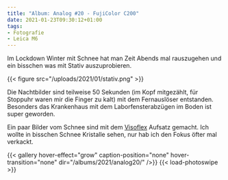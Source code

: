 ```yaml
---
title: "Album: Analog #20 - FujiColor C200"
date: 2021-01-23T09:30:12+01:00
tags:
- Fotografie
- Leica M6
---
```


Im Lockdown Winter mit Schnee hat man Zeit Abends mal rauszugehen und ein
bisschen was mit Stativ auszuprobieren.

<!--more-->

{{< figure src="/uploads/2021/01/stativ.png" >}}

Die Nachtbilder sind teilweise 50 Sekunden (im Kopf mitgezählt, für Stoppuhr waren mir die Finger
zu kalt) mit dem Fernauslöser entstanden. Besonders das Krankenhaus mit dem
Laborfensterabzügen im Boden ist super geworden.

Ein paar Bilder vom Schnee sind mit dem
[Visoflex](/photos/2020/11/09/album-analog-17/) Aufsatz gemacht. Ich wollte
in bisschen Schnee Kristalle sehen, nur hab ich den Fokus öfter mal verkackt.

{{< gallery hover-effect="grow" caption-position="none" hover-transition="none" dir="/albums/2021/analog20/" />}}
{{< load-photoswipe >}}
